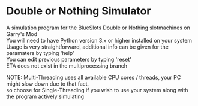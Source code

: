 # Double or Nothing Simulator <br />
A simulation program for the BlueSlots Double or Nothing slotmachines on Garry's Mod<br />
You will need to have Python version 3.x or higher installed on your system<br />
Usage is very straightforward, additional info can be given for the paramaters by typing 'help'<br />
You can edit previous parameters by typing 'reset'<br />
ETA does not exist in the multiprocessing branch<br />

NOTE: Multi-Threading uses all available CPU cores / threads, your PC might slow down due to that fact,<br />
      so choose for Single-Threading if you wish to use your system along with the program actively simulating
